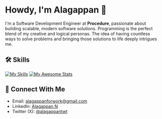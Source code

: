 # Howdy, I'm Alagappan 👋

I'm a Software Development Engineer at **Procedure**, passionate about building scalable, modern software solutions. Programming is the perfect blend of my creative and logical personas. The idea of having countless ways to solve problems and bringing those solutions to life deeply intrigues me.

## 🛠 Skills  
[![My Skills](https://skillicons.dev/icons?i=html,css,ts,python,nodejs,react,nextjs,materialui,redux,mongodb,git,githubactions,docker,figma,blender,davinci)](https://skillicons.dev)
[![My Awesome Stats](https://awesome-github-stats.azurewebsites.net/user-stats/alagappan17?cardType=level-alternate&theme=github-dark&preferLogin=false)](https://git.io/awesome-stats-card)

## 🔗 Connect With Me  
- Email: [alagappanforwork@gmail.com](mailto:alagappanforwork@gmail.com)  
- LinkedIn: [Alagappan N](https://www.linkedin.com/in/alagappan-n/)  
- Twitter (X): [@alagappantwt](https://x.com/alagappantwt)  
